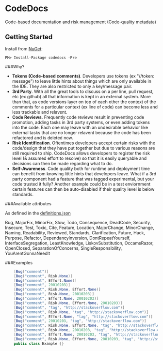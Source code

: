 CodeDocs
========
Code-based documentation and risk management (Code-quality metadata)

Getting Started
---------------

Install from [NuGet](https://www.nuget.org/packages/CodeDocs):
```
PM> Install-Package codedocs -Pre
```

###Why?

* **Tokens (Code-based comments)**. Developers use tokens (ex "//token: message") to leave little hints about things which are only available in the IDE.  They are also restricted to only a key/message pair.
* **3rd Party**.  With all the great tools to discuss on a per line, pull request, etc (ex github) all that information is kept in an external system.  More than that, as code versions layer on top of each other the context of the comments for a particular context (ex line of code) can become less and less trackable and relavent.
* **Code Reviews**.  Frequently code reviews result in preventing code promotion, adding tasks in 3rd party systems, or even adding tokens into the code.  Each one may leave with an undesirable behavior like external tasks that are no longer relavent because the code has been refactored and is deleted now.
* **Risk Identification**.  Oftentimes developers accept certain risks with the code/design that they have put together but due to various reasons are still required to ship.  CodeDocs allows developers to register the risk level (& assumed effort to resolve) so that it is easily queryable and decisions can then be made regarding what to do.
* **Self-Awareness**.  Code quality both for runtime and deployment time can benefit from knowing little hints that developers leave.  What if a 3rd party component had a feature that was tagged experimental, but your code trusted it fully?  Another example could be in a test enviornment certain features can then be auto-disabled if their quality level is below standards.

###Available attributes

As defined in the [definitions.json](https://github.com/rskopecek/CodeDocs/blob/master/CodeDocs/CodeDocs/glossary.json)

Bug, MajorFix, MinorFix, Slow, Todo, Consequence, DeadCode,
Security, Insecure, Test, Toxic, Cite, Feature, Location,
MajorChange, MinorChange, Naming, Readability,
Reviewed, Standards, Clarification, Future,
Hack, Purpose, Refactor,
DependancyInversion, DontRepeatYourself, InterfaceSegregation,
LeastKnowledge, LiskovSubstitution, OccamsRazor, OpenClosed,
SeparationOfConcerns, SingleResponsibility, YouArentGonnaNeedIt


###Examples 
```csharp
    [Bug("comment")]
    [Bug("comment", Risk.None)]
    [Bug("comment", Effort.None)]
    [Bug("comment", 20010203)]
    [Bug("comment", Risk.None, Effort.None)]
    [Bug("comment", Risk.None, 20010203)]
    [Bug("comment", Effort.None, 20010203)]
    [Bug("comment", Risk.None, Effort.None, 20010203)]
    [Bug("comment", "tag", "http://stackoverflow.com")]
    [Bug("comment", Risk.None, "tag", "http://stackoverflow.com")]
    [Bug("comment", Effort.None, "tag", "http://stackoverflow.com")]
    [Bug("comment", 20010203, "tag", "http://stackoverflow.com")]
    [Bug("comment", Risk.None, Effort.None, "tag", "http://stackoverflow.com")]
    [Bug("comment", Risk.None, 20010203, "tag", "http://stackoverflow.com")]
    [Bug("comment", Effort.None, 20010203, "tag", "http://stackoverflow.com")]
    [Bug("comment", Risk.None, Effort.None, 20010203, "tag", "http://stackoverflow.com")]
    public class Example {}
```

